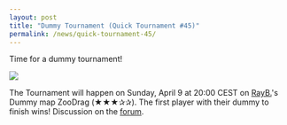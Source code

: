 ```yaml
---
layout: post
title: "Dummy Tournament (Quick Tournament #45)"
permalink: /news/quick-tournament-45/
---
```


Time for a dummy tournament!

[<img class="demo" src="/_uploads/ZooDrag.png" />](//forum.ddnet.org/viewtopic.php?f=33&t=5096)

The Tournament will happen on Sunday, April 9 at 20:00 CEST on [RayB.](/mappers/RayB-46-/)'s Dummy map ZooDrag (★★★✰✰). The first player with their dummy to finish wins! Discussion on the [forum](//forum.ddnet.org/viewtopic.php?f=33&t=5096).

